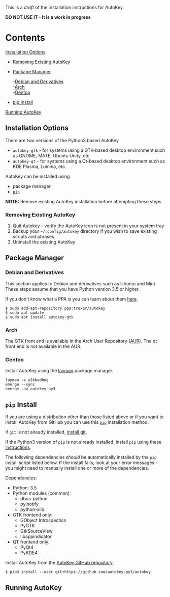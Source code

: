 This is a _draft_ of the installation instructions for AutoKey.

**DO NOT USE IT - It is a work in progress**

# Contents 

[Installation Options](#installation-options)
* [Removing Existing AutoKey](#removing-existing-autokey)
* [Package Manager](#package-manager)

  -[Debian and Derivatives](#debian-and-derivatives)    
  -[Arch](#arch)    
  -[Gentoo](#gentoo)
  
* [pip Install](#pip-install)

[Running AutoKey](#running-autokey)

## Installation Options

There are two versions of the Python3 based AutoKey

* `autokey-gtk` - for systems using a GTK-based desktop environment such as GNOME, MATE, Ubuntu Unity, etc.
* `autokey-qt` - for systems using a Qt-based desktop environment such as KDE Plasma, Lumina, etc.

AutoKey can be installed using

* package manager
* [`pip`][pip]

**NOTE:** Remove existing AutoKey installation before attempting these steps.

### Removing Existing AutoKey

1. Quit Autokey - verify the AutoKey icon is not present in your system tray
1. Backup your `~/.config/autokey` directory if you wish to save existing scripts and phrases
1. Uninstall the existing AutoKey

## Package Manager

### Debian and Derivatives

This section applies to Debian and derivatives such as Ubuntu and Mint. These steps assume that you have Python version 3.5 or higher.

If you don't know what a PPA is you can learn about them [here][ppa].

    $ sudo add-apt-repository ppa:troxor/autokey
    $ sudo apt update
    $ sudo apt install autokey-gtk
  
### Arch

The GTK front end is available in the Arch User Repository ([AUR][aur]). The qt front end is not available in the AUR.

### Gentoo

Install AutoKey using the [layman][layman] package manager.

    layman -a y2kbadbug
    emerge --sync
    emerge -av autokey-py3

## `pip` Install

If you are using a distribution other than those listed above or if you want to install AutoKey from GitHub you can use this [`pip`][pip] installation method.

If `git` is not already installed, [install git][installgit].

If the Python3 version of `pip` is not already installed, install `pip` using these [instructions][installpip].

The following dependencies _should_ be automatically installed by the `pip` install script listed below. If the install fails, look at your error messages - you might need to manually install one or more of the dependencies.

Dependencies:

* Python: 3.5
* Python modules (common):
  - dbus-python 
  - pyinotify
  - python-xlib
* GTK frontend only:
  - GObject Introspection
  - PyGTK
  - GtkSourceView
  - libappindicator
* QT frontend only:
  - PyQt4
  - PyKDE4

Install AutoKey from the [AutoKey GitHub repository][autorepo]:

    $ pip3 install --user git+https://github.com/autokey-py3/autokey
  
## Running AutoKey

[aur]: https://aur.archlinux.org/packages/autokey-py3
[autorepo]: https://github.com/autokey-py3/autokey
[installgit]: https://git-scm.com/download/linux
[installpip]: https://pip.pypa.io/en/stable/installing/
[layman]: https://github.com/y2kbadbug/gentoo-overlay/tree/master/app-misc/autokey-py3
[pip]: https://en.wikipedia.org/wiki/Pip_(package_manager)
[ppa]: https://askubuntu.com/a/4990
